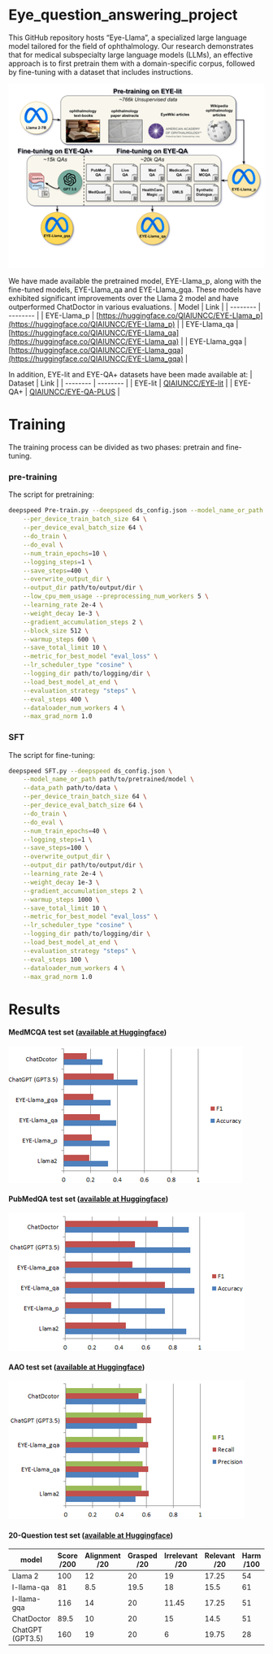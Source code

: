 # Eye_question_answering_project
This GitHub repository hosts “Eye-Llama”, a specialized large language model tailored for the field of ophthalmology. Our research demonstrates that for medical subspecialty large language models (LLMs), an effective approach is to first pretrain them with a domain-specific corpus, followed by fine-tuning with a dataset that includes instructions.

![Overall_Framework_Eye_LLAMA Image](Figures/Overall_Framework_Eye_LLAMA.png)

We have made available the pretrained model, EYE-Llama_p, along with the fine-tuned models, EYE-Llama_qa and EYE-Llama_gqa. These models have exhibited significant improvements over the Llama 2 model and have outperformed ChatDoctor in various evaluations.
| Model | Link | 
| -------- | -------- |
| EYE-Llama_p    | [https://huggingface.co/QIAIUNCC/EYE-Llama_p](https://huggingface.co/QIAIUNCC/EYE-Llama_p) |
| EYE-Llama_qa    | [https://huggingface.co/QIAIUNCC/EYE-Llama_qa](https://huggingface.co/QIAIUNCC/EYE-Llama_qa)     |
| EYE-Llama_gqa    | [https://huggingface.co/QIAIUNCC/EYE-Llama_gqa](https://huggingface.co/QIAIUNCC/EYE-Llama_gqa)     |


In addition, EYE-lit and EYE-QA+ datasets have been made available at:
| Dataset  | Link | 
| -------- | -------- |
| EYE-lit    | [QIAIUNCC/EYE-lit](https://huggingface.co/datasets/QIAIUNCC/EYE-lit)     | 
| EYE-QA+    | [QIAIUNCC/EYE-QA-PLUS](https://huggingface.co/datasets/QIAIUNCC/EYE-QA-PLUS)     | 

# Training
The training process can be divided as two phases: pretrain and fine-tuning.

### pre-training
The script for pretraining:
```bash
deepspeed Pre-train.py --deepspeed ds_config.json --model_name_or_path meta-llama/Llama-2-7b-chat-hf \
    --per_device_train_batch_size 64 \
    --per_device_eval_batch_size 64 \
    --do_train \
    --do_eval \
    --num_train_epochs=10 \
    --logging_steps=1 \
    --save_steps=400 \
    --overwrite_output_dir \
    --output_dir path/to/output/dir \
    --low_cpu_mem_usage --preprocessing_num_workers 5 \
    --learning_rate 2e-4 \
    --weight_decay 1e-3 \
    --gradient_accumulation_steps 2 \
    --block_size 512 \
    --warmup_steps 600 \
    --save_total_limit 10 \
    --metric_for_best_model "eval_loss" \
    --lr_scheduler_type "cosine" \
    --logging_dir path/to/logging/dir \
    --load_best_model_at_end \
    --evaluation_strategy "steps" \
    --eval_steps 400 \
    --dataloader_num_workers 4 \
    --max_grad_norm 1.0
```

### SFT
The script for fine-tuning:

```bash
deepspeed SFT.py --deepspeed ds_config.json \
    --model_name_or_path path/to/pretrained/model \
    --data_path path/to/data \
    --per_device_train_batch_size 64 \
    --per_device_eval_batch_size 64 \
    --do_train \
    --do_eval \
    --num_train_epochs=40 \
    --logging_steps=1 \
    --save_steps=100 \
    --overwrite_output_dir \
    --output_dir path/to/output/dir \
    --learning_rate 2e-4 \
    --weight_decay 1e-3 \
    --gradient_accumulation_steps 2 \
    --warmup_steps 1000 \
    --save_total_limit 10 \
    --metric_for_best_model "eval_loss" \
    --lr_scheduler_type "cosine" \
    --logging_dir path/to/logging/dir \
    --load_best_model_at_end \
    --evaluation_strategy "steps" \
    --eval_steps 100 \
    --dataloader_num_workers 4 \
    --max_grad_norm 1.0
```

# Results
#### MedMCQA test set ([available at Huggingface](https://huggingface.co/datasets/QIAIUNCC/EYE-MedMCQA-test))
![MedMCQA Image](Figures/MedMCQA.png)
#### PubMedQA test set ([available at Huggingface](https://huggingface.co/datasets/QIAIUNCC/EYE-PubMedQA-test))
![PubMedQA Image](Figures/PubMedQA.png)
#### AAO test set ([available at Huggingface](https://huggingface.co/datasets/QIAIUNCC/EYE-AAO-test))
![AAO Image](Figures/AAO.png)
#### 20-Question test set ([available at Huggingface](https://huggingface.co/datasets/QIAIUNCC/EYE-20-Question-test))
| model | Score /200 | Alignment /20 | Grasped /20 | Irrelevant /20 | Relevant /20 | Harm /100|
|-----------------|-------|-----------|---------|------------|----------|------|
| Llama 2         | 100   | 12        | 20      | 19         | 17.25    | 54   |
| I-llama-qa      | 81    | 8.5       | 19.5    | 18         | 15.5     | 61   |
| I-llama-gqa     | 116   | 14        | 20      | 11.45      | 17.25    | 51   |
| ChatDoctor      | 89.5  | 10        | 20      | 15         | 14.5     | 51   |
| ChatGPT (GPT3.5)| 160   | 19        | 20      | 6          | 19.75    | 28   |

